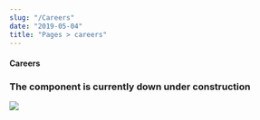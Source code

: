 ```yaml
---
slug: "/Careers"
date: "2019-05-04"
title: "Pages > careers"
---
```


<!-- CSS only -->
<link href="https://cdn.jsdelivr.net/npm/bootstrap@5.1.3/dist/css/bootstrap.min.css" rel="stylesheet" integrity="sha384-1BmE4kWBq78iYhFldvKuhfTAU6auU8tT94WrHftjDbrCEXSU1oBoqyl2QvZ6jIW3" crossorigin="anonymous">
<link rel="stylesheet" href="../../../../../../../raaghu/src/assets/css/style-elements.css">
<link rel="stylesheet" href="../../../../../../../raaghu/src/assets/css/main.css">

#### Careers

 <section class="py-5">
        <div class="ps-5">
            <h3>The component is currently down under construction</h3>
            <img src="\images\under-construction.png" class="img-fluid ps-5">
        </div>
  </section>